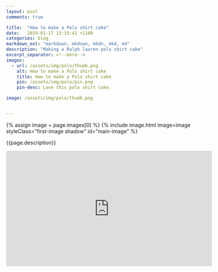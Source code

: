 ```yaml
---
layout: post
comments: true

title:  "How to make a Polo shirt cake"
date:   2019-01-17 13:33:41 +1100
categories: blog
markdown_ext: "markdown, mkdown, mkdn, mkd, md"
description: "Making a Ralph lauren polo shirt cake"
excerpt_separator: <!--more-->
images: 
  - url: /assets/img/polo/thumb.png
    alt: How to make a Polo shirt cake
    title: How to make a Polo shirt cake
    pin: /assets/img/polo/pin.png
    pin-desc: Love this polo shirt cake.

image: /assets/img/polo/thumb.png


---
```

<div class="center first-image">

{% assign image = page.images[0] %}
{% include image.html image=image styleClass="first-image shadow" id="main-image" %}

<p id="description">{{page.description}}</p>

</div>


<div class="center">
	<iframe width="560" height="315" src="https://www.youtube.com/embed/h8HAf1g4tLA" frameborder="0" allow="accelerometer; autoplay; encrypted-media; gyroscope; picture-in-picture" allowfullscreen></iframe>
</div>

